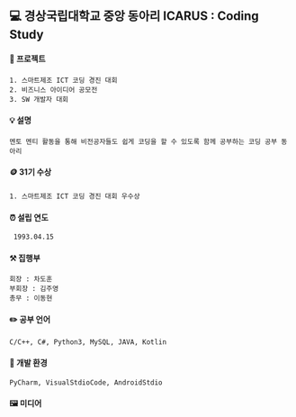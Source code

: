 ## 💻 경상국립대학교 중앙 동아리 ICARUS : Coding Study

#### 📖 프로젝트
    1. 스마트제조 ICT 코딩 경진 대회
    2. 비즈니스 아이디어 공모전
    3. SW 개발자 대회

    
#### 💡 설명
    멘토 멘티 활동을 통해 비전공자들도 쉽게 코딩을 할 수 있도록 함께 공부하는 코딩 공부 동아리

    
#### 🪙 31기 수상
    1. 스마트제조 ICT 코딩 경진 대회 우수상


    
#### ⏰ 설립 연도
     1993.04.15


     
#### ⚒️ 집행부
    회장 : 차도훈
    부회장 : 김주영
    총무 : 이동현


#### ✏️ 공부 언어
    C/C++, C#, Python3, MySQL, JAVA, Kotlin
    
#### 🧰 개발 환경
    PyCharm, VisualStdioCode, AndroidStdio
        

#### 🖼️ 미디어


